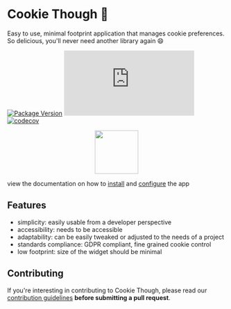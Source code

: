 # Cookie Though 🍪

Easy to use, minimal footprint application that manages cookie preferences. <br>
So delicious, you'll never need another library again 😄

[![Package Version](https://img.shields.io/npm/v/cookie-though.svg)](https://npm.im/cookie-though)
[![Gzip Size](http://img.badgesize.io/https://unpkg.com/cookie-though/dist/lib.js?compression=gzip&label=gzip%20size)](https://unpkg.com/cookie-though)
[![codecov](https://codecov.io/gh/inthepocket/cookie-though/branch/master/graph/badge.svg?token=LI5IA6E55V)](https://codecov.io/gh/inthepocket/cookie-though)

<div align="center">
    <img src="https://cookiethough.dev/logo.png" width="100" height="auto"/>
</div>

view the documentation on how to [install](https://cookiethough.dev/installation/) and [configure](https://cookiethough.dev/configuration/) the app

## Features

* simplicity: easily usable from a developer perspective
* accessibility: needs to be accessible
* adaptability: can be easily tweaked or adjusted to the needs of a project
* standards compliance: GDPR compliant, fine grained cookie control
* low footprint: size of the widget should be minimal

## Contributing

If you're interesting in contributing to Cookie Though, please read our [contribution guidelines](https://github.com/inthepocket/cookie-though/blob/master/CONTRIBUTING.md) **before submitting a pull request**.
